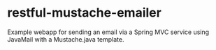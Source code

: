 restful-mustache-emailer
========================

Example webapp for sending an email via a Spring MVC service using JavaMail with a Mustache.java template.
